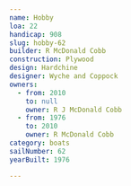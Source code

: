 ```yaml
---
name: Hobby
loa: 22
handicap: 908
slug: hobby-62
builder: R McDonald Cobb
construction: Plywood
design: Hardchine
designer: Wyche and Coppock
owners:
  - from: 2010
    to: null
    owner: R J McDonald Cobb
  - from: 1976
    to: 2010
    owner: R McDonald Cobb
category: boats
sailNumber: 62
yearBuilt: 1976

---
```


